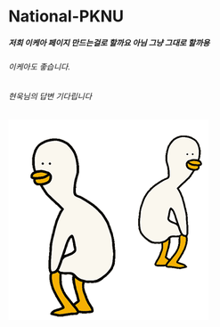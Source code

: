 # National-PKNU
##### 저희 이케아 페이지 만드는걸로 할까요 아님 그냥 그대로 할까용
###### 이케아도 좋습니다.
###### 현욱님의 답변 기다립니다
![duck](./image/KakaoTalk_20240110_135857998.gif)
